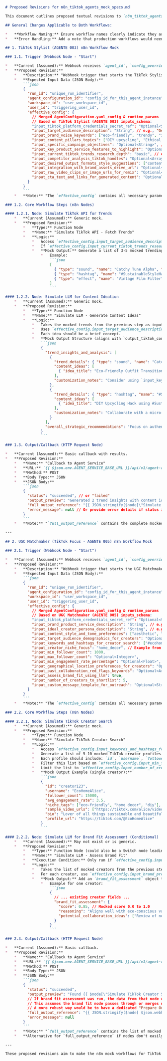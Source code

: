 ```markdown
# Proposed Revisions for n8n_tiktok_agents_mock_specs.md

This document outlines proposed textual revisions to `n8n_tiktok_agents_mock_specs.md` to align with the updated `core_agent_blueprints.md` (specifically for AGENTE 003 - TikTokStylist and AGENTE 005 - UGCMatchmaker), the revised `agent_interaction_model.md`, and the updated `conceptual_definition.md`.

## General Changes Applicable to Both Workflows:

*   **Workflow Naming:** Ensure workflow names clearly indicate they are for the E2E demo mocks (e.g., "E2E Demo Mock: TikTok Stylist", "E2E Demo Mock: UGC Matchmaker - TikTok").
*   **Error Handling:** Add a note that production workflows would need robust error handling, but for the mock, we assume success paths.

## 1. TikTok Stylist (AGENTE 003) n8n Workflow Mock

### 1.1. Trigger (Webhook Node - "Start")

*   **Current (Assumed):** Webhook receives `agent_id`, `config_overrides`, `runtime_params`.
*   **Proposed Revision:**
    *   **Description:** "Webhook trigger that starts the TikTok Stylist agent mock workflow. Receives run details and the effective agent configuration from the Agent Service."
    *   **Expected Input Data (JSON Body):**
        ```json
        {
          "run_id": "unique_run_identifier",
          "agent_configuration_id": "config_id_for_this_agent_instance",
          "workspace_id": "user_workspace_id",
          "user_id": "triggering_user_id",
          "effective_config": {
            // Merged AgentConfiguration.yaml_config & runtime_params
            // Based on TikTok Stylist (AGENTE 003) inputs_schema:
            "input_tiktok_platform_credentials_secret_ref": "Optional<String>", // Assumed to be handled by Agent Service for actual API calls
            "input_target_audience_description": "String", // e.g., "Gen Z interested in sustainable fashion"
            "input_brand_voice_keywords": ["eco-friendly", "trendy", "inclusive"],
            "input_content_pillars_topics": ["DIY upcycling", "Ethical brand spotlights"],
            "input_specific_campaign_objectives": "Optional<String>", // e.g., "Promote new summer collection"
            "input_key_product_service_features_to_highlight": "Optional<Array<String>>",
            "input_current_tiktok_trends_research_depth": "basic", // enum: "basic", "deep_dive"
            "input_competitor_analysis_tiktok_handles": "Optional<Array<String>>",
            "input_desired_output_formats_style_suggestions": ["content_calendar_md", "trend_report_pdf"], // For mock, we'll focus on core data
            "input_integration_with_brand_assets_drive_url": "Optional<String>",
            "input_raw_video_clips_or_image_urls_for_remix": "Optional<Array<String>>",
            "input_cta_text_and_links_for_generated_content": "Optional<Array<Object>>" // {text: "Shop Now", link: "..."}
          }
        }
        ```
    *   **Note:** "The `effective_config` contains all necessary parameters derived from the agent's configuration and any runtime inputs. The n8n workflow will use these values directly."

### 1.2. Core Workflow Steps (n8n Nodes)

#### 1.2.1. Node: Simulate TikTok API for Trends
    *   **Current (Assumed):** Generic mock.
    *   **Proposed Revision:**
        *   **Type:** Function Node
        *   **Name:** "Simulate TikTok API - Fetch Trends"
        *   **Logic:**
            *   Access `effective_config.input_target_audience_description` and `effective_config.input_content_pillars_topics` to (conceptually) refine mock data generation.
            *   If `effective_config.input_current_tiktok_trends_research_depth` is "deep_dive", generate more trends.
            *   **Mock Output:** Generate a list of 3-5 mocked trending sounds, effects, and hashtags.
                *   Example:
                    ```json
                    [
                      { "type": "sound", "name": "Catchy Tune Alpha", "source_url": "https://tiktok.com/sounds/alpha", "current_usage_estimate": 150000 },
                      { "type": "hashtag", "name": "#SustainableStyleHacks", "source_url": "https://tiktok.com/tags/sustainablestylehacks", "current_usage_estimate": 75000 },
                      { "type": "effect", "name": "Vintage Film Filter", "source_url": "https://tiktok.com/effects/vintagefilm", "current_usage_estimate": 90000 }
                    ]
                    ```

#### 1.2.2. Node: Simulate LLM for Content Ideation
    *   **Current (Assumed):** Generic mock.
    *   **Proposed Revision:**
        *   **Type:** Function Node
        *   **Name:** "Simulate LLM - Generate Content Ideas"
        *   **Logic:**
            *   Takes the mocked trends from the previous step as input.
            *   Uses `effective_config.input_target_audience_description`, `effective_config.input_brand_voice_keywords`, `effective_config.input_content_pillars_topics`, and `effective_config.input_specific_campaign_objectives` (if provided) to generate 1-2 content ideas per trend.
            *   Each idea should be a brief concept.
            *   **Mock Output Structure (aligns with `output_tiktok_content_strategy_and_ideas` from blueprint):**
                ```json
                {
                  "trend_insights_and_analysis": [
                    {
                      "trend_details": { "type": "sound", "name": "Catchy Tune Alpha", "source_url": "https://tiktok.com/sounds/alpha", "current_usage_estimate": 150000 },
                      "content_ideas": [
                        { "idea_title": "Eco-Friendly Outfit Transition with Alpha Tune", "concept_description": "Showcase 3 sustainable outfits transitioning smoothly with 'Catchy Tune Alpha'. Highlight brand values from `input_brand_voice_keywords`.", "suggested_cta": "Shop eco-collection! Link in bio." }
                      ],
                      "customization_notes": "Consider using `input_key_product_service_features_to_highlight` for product placements."
                    },
                    {
                      "trend_details": { "type": "hashtag", "name": "#SustainableStyleHacks", "source_url": "https://tiktok.com/tags/sustainablestylehacks", "current_usage_estimate": 75000 },
                      "content_ideas": [
                        { "idea_title": "DIY Upcycling Hack using #SustainableStyleHacks", "concept_description": "A quick tutorial on upcycling an old garment, fitting the `input_content_pillars_topics`. Use #SustainableStyleHacks.", "suggested_cta": "Try it & tag us!" }
                      ],
                      "customization_notes": "Collaborate with a micro-influencer for wider reach if `input_competitor_analysis_tiktok_handles` shows similar successful strategies."
                    }
                  ],
                  "overall_strategic_recommendations": "Focus on authentic, short-form video content. Leverage trending sounds quickly. Ensure CTAs from `input_cta_text_and_links_for_generated_content` are clear."
                }
                ```

### 1.3. Output/Callback (HTTP Request Node)

*   **Current (Assumed):** Basic callback with results.
*   **Proposed Revision:**
    *   **Name:** "Callback to Agent Service"
    *   **URL:** `{{ $json.env.AGENT_SERVICE_BASE_URL }}/api/v1/agent-runs/{{ $json.webhook.body.run_id }}/completed` (Assuming AGENT_SERVICE_BASE_URL is an n8n environment variable)
    *   **Method:** POST
    *   **Body Type:** JSON
    *   **JSON Body:**
        ```json
        {
          "status": "succeeded", // or "failed"
          "output_preview": "Generated 2 trend insights with content ideas for TikTok.",
          "full_output_reference": "{{ JSON.stringify($node[\"Simulate LLM - Generate Content Ideas\"].json) }}", // Stringified JSON of the detailed output
          "error_message": null // Or provide error details if status is "failed"
        }
        ```
    *   **Note:** "`full_output_reference` contains the complete mocked analysis and ideas. `output_preview` provides a brief summary for quick display."

---

## 2. UGC Matchmaker (TikTok Focus - AGENTE 005) n8n Workflow Mock

### 2.1. Trigger (Webhook Node - "Start")

*   **Current (Assumed):** Webhook receives `agent_id`, `config_overrides`, `runtime_params`.
*   **Proposed Revision:**
    *   **Description:** "Webhook trigger that starts the UGC Matchmaker (TikTok Focus) agent mock workflow. Receives run details and the effective agent configuration from the Agent Service."
    *   **Expected Input Data (JSON Body):**
        ```json
        {
          "run_id": "unique_run_identifier",
          "agent_configuration_id": "config_id_for_this_agent_instance",
          "workspace_id": "user_workspace_id",
          "user_id": "triggering_user_id",
          "effective_config": {
            // Merged AgentConfiguration.yaml_config & runtime_params
            // Based on UGC Matchmaker (AGENTE 005) inputs_schema:
            "input_tiktok_platform_credentials_secret_ref": "Optional<String>", // Assumed handled by Agent Service
            "input_brand_product_service_description": "String", // e.g., "Sustainable handmade candles"
            "input_ideal_creator_persona_description": "String", // e.g., "Eco-conscious home decor enthusiasts, values authenticity"
            "input_content_style_and_tone_preferences": ["aesthetic", "calm", "informative"],
            "input_target_audience_demographics_for_creators": "Optional<String>", // e.g., "USA, 25-45, female"
            "input_keywords_and_hashtags_for_creator_search": ["#ecohome", "#handmadecandles"],
            "input_creator_niche_focus": "home_decor", // Example from blueprint
            "input_min_follower_count": 1000,
            "input_max_follower_count": "Optional<Integer>",
            "input_min_engagement_rate_percentage": "Optional<Float>", // e.g., 2.5
            "input_geographical_location_preferences_for_creators": "Optional<Array<String>>",
            "input_past_collaboration_red_flags_keywords": "Optional<Array<String>>",
            "input_assess_brand_fit_using_llm": true,
            "input_number_of_creators_to_shortlist": 5,
            "input_custom_message_template_for_outreach": "Optional<String>"
          }
        }
        ```
    *   **Note:** "The `effective_config` contains all necessary parameters. The workflow will use these values to simulate creator discovery and assessment."

### 2.2. Core Workflow Steps (n8n Nodes)

#### 2.2.1. Node: Simulate TikTok Creator Search
    *   **Current (Assumed):** Generic mock.
    *   **Proposed Revision:**
        *   **Type:** Function Node
        *   **Name:** "Simulate TikTok Creator Search"
        *   **Logic:**
            *   Access `effective_config.input_keywords_and_hashtags_for_creator_search`, `effective_config.input_creator_niche_focus`, and `effective_config.input_min_follower_count`.
            *   Generate a list of 5-10 mocked TikTok creator profiles.
            *   Each profile should include: `id`, `username`, `follower_count`, `avg_engagement_rate` (mocked), `niche_tags` (array of strings), `sample_video_urls` (array of strings), `bio`.
            *   Filter this list based on `effective_config.input_min_follower_count` (and `max_follower_count`, `min_engagement_rate_percentage` if implemented for more detail).
            *   Limit the list to `effective_config.input_number_of_creators_to_shortlist` after filtering.
            *   **Mock Output Example (single creator):**
                ```json
                {
                  "id": "creator123",
                  "username": "EcoHomeAlice",
                  "follower_count": 15000,
                  "avg_engagement_rate": 3.5,
                  "niche_tags": ["eco-friendly", "home decor", "diy"],
                  "sample_video_urls": ["https://tiktok.com/alice/video1", "https://tiktok.com/alice/video2"],
                  "bio": "Lover of all things sustainable and beautiful for your home.",
                  "profile_url": "https://tiktok.com/@EcoHomeAlice"
                }
                ```

#### 2.2.2. Node: Simulate LLM for Brand Fit Assessment (Conditional)
    *   **Current (Assumed):** May not exist or is generic.
    *   **Proposed Revision:**
        *   **Type:** Function Node (could also be a Switch node leading to this Function node)
        *   **Name:** "Simulate LLM - Assess Brand Fit"
        *   **Execution Condition:** Only run if `effective_config.input_assess_brand_fit_using_llm` is `true`.
        *   **Logic:**
            *   Takes the list of mocked creators from the previous step.
            *   For each creator, use `effective_config.input_brand_product_service_description` and `effective_config.input_ideal_creator_persona_description` to generate a mock qualitative assessment.
            *   **Mock Output:** Add an `brand_fit_assessment` object to each creator profile.
                *   Example for one creator:
                    ```json
                    {
                      // ... existing creator fields ...
                      "brand_fit_assessment": {
                        "score": 0.85, // Mocked score 0.0 to 1.0
                        "reasoning": "Aligns well with eco-conscious values. Content style is aesthetic and informative. Audience likely matches target demographics.",
                        "potential_collaboration_ideas": ["Review of new candle line", "DIY home decor using our products"]
                      }
                    }
                    ```

### 2.3. Output/Callback (HTTP Request Node)

*   **Current (Assumed):** Basic callback.
*   **Proposed Revision:**
    *   **Name:** "Callback to Agent Service"
    *   **URL:** `{{ $json.env.AGENT_SERVICE_BASE_URL }}/api/v1/agent-runs/{{ $json.webhook.body.run_id }}/completed`
    *   **Method:** POST
    *   **Body Type:** JSON
    *   **JSON Body:**
        ```json
        {
          "status": "succeeded",
          "output_preview": "Found {{ $node[\"Simulate TikTok Creator Search\"].json.length }} potential TikTok creators matching criteria.",
          // If brand fit assessment was run, the data from that node would be used. Otherwise, use the output of creator search.
          // This assumes the brand fit node passes through or merges data.
          // A more robust way would be to have a dedicated "Prepare Output" node. For this proposal, we'll assume direct use.
          "full_output_reference": "{{ JSON.stringify($node[ $json.webhook.body.effective_config.input_assess_brand_fit_using_llm ? \"Simulate LLM - Assess Brand Fit\" : \"Simulate TikTok Creator Search\" ].json) }}",
          "error_message": null
        }
        ```
    *   **Note:** "`full_output_reference` contains the list of mocked creators (with assessments if performed). `output_preview` gives a count. The conditional logic for `full_output_reference` ensures the correct node's data is captured."
    *   **Alternative for `full_output_reference` if nodes don't easily pass through all data:** Have a final "Compile Output" Function node that takes inputs from previous relevant nodes and structures the final JSON object for `full_output_reference`.

---

These proposed revisions aim to make the n8n mock workflows for TikTok Stylist and UGC Matchmaker more closely reflect the detailed agent inputs, outputs, and interaction patterns defined in the core project documents.
```

